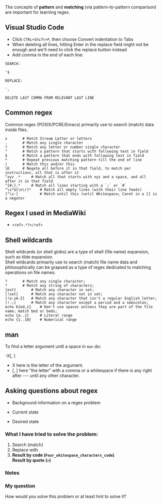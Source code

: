 The concepts of **pattern** and **matching** (via pattern-to-pattern comparison) are important for learning regex.

## Visual Studio Code

* Click `CTRL+Shift+P`, then choose Convert indentation to Tabs
* When deleting all lines, hitting Enter in the replace field might not be enough and we'll need to click the replace button instead
* Add comma in the end of each line:

```
SEARCH:

'$

REPLACE:

',

DELETE LAST COMMA FROM RELEVANT LAST LINE
```

## Common regex

Common regex (POSIX/PCRE/Emacs) primarily use to search (match) data inside files.

	x 		# Match Stream Letter or letters
	. 		# Match any single character
	? 		# Match any letter or number single character
	^ 		# Match a pattern that starts with following text in field
	$ 		# Match a pattern that ends with following text in field
	* 		# Repeat previous matching pattern till the end of line
	| 		# Match this and/or this
	\K 		# Negate all before it in that field, to match per instructions, all that is after it
	^xyz .* 	# Match all that starts with xyz and a space, and all after it in that field
	^[#;].* 	# Match all lines starting with a `;` or `#`
	^\s*$[\n\r]* 	# Match all empty lines (with their line feeds)
	[^\s-]          # Match until this (until Whitespace; Caret in a [] is a negator

## Regex I used in MediaWiki

* `<ref>.*?</ref>`

## Shell wildcards

Shell wildcards (or shell globs) are a type of shell (file name) expansion, such as tilde expansion.<br>
Shell wildcards primarily use to search (match) file name data and philosophically can be grapsed as a type of regex dedicated to matching operations on file names.

	? 		# Match any single character;
	* 		# Match any string of characters;
	[est] 		# Match any character in set;
	[!set] 		# Match any character not in set;
	[!a-zA-Z] 	# Match any character that isn't a regular English letter;
	[!.;] 		# Match any character except a period and a semicolon;
	echo b{ed,s} 	# Don't use spaces unlness they are part of the file name; match bed or beds;
	echo {a..z} 	# Literal range
	echo {1..10} 	# Numerical range

## man

To find a letter argument until a space in `man` do:

-X[, ]

* X here is the letter of the argument.
* [, ] here "the letter" with a comma or a whitespace if there is any right after --- until any other character.


## Asking questions about regex

* Background information on a regex problem

* Current state
* Desired state

### What I have tried to solve the problem:

1. Search (match)
1. Replace with
1. **Result by code (`Four_whitespace_characters_code`)**<br>
   **Result by quote (`>`)**

### Notes

### My question

How would you solve this problem or at least hint to solve it?

